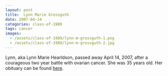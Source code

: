 ```yaml
---
layout: post
title:  Lynn Marie Grossguth
date: 2007-04-14
categories: class-of-1989
tags: cancer
images:
  - /assets/class-of-1989/lynn-m-grossguth-1.png
  - /assets/class-of-1989/lynn-m-grossguth-2.jpg
---
```

Lynn, aka Lynn Marie Hearldson, passed away April 14, 2007, after a courageous two year battle with ovarian cancer. She was 35 years old.  Her obituary can be found [here](http://tinyurl.com/p9rymrr).
